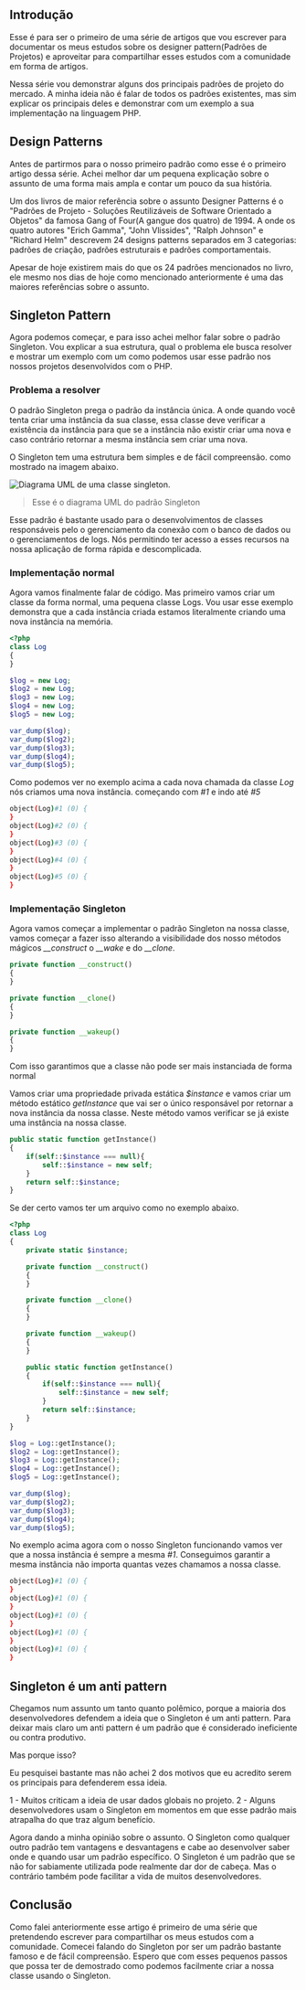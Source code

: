 ## Introdução
Esse é para ser o primeiro de uma série de artigos que vou escrever para documentar os meus estudos sobre os designer pattern(Padrões de Projetos) e aproveitar para compartilhar esses estudos com a comunidade em forma de artigos.

Nessa série vou demonstrar alguns dos principais padrões de projeto do mercado. A minha ideia não é falar de todos os padrões existentes, mas sim explicar os principais deles e demonstrar com um exemplo a sua implementação na linguagem PHP.

## Design Patterns
Antes de partirmos para o nosso primeiro padrão como esse é o primeiro artigo dessa série. Achei melhor dar um pequena explicação sobre o assunto de uma forma mais ampla e contar um pouco da sua história.

Um dos livros de maior referência sobre o assunto Designer Patterns é o "Padrões de Projeto - Soluções Reutilizáveis de Software Orientado a Objetos" da famosa Gang of Four(A gangue dos quatro) de 1994. A onde os quatro autores "Erich Gamma", "John Vlissides", "Ralph Johnson" e "Richard Helm" descrevem 24 designs patterns separados em 3 categorias: padrões de criação, padrões estruturais e padrões comportamentais.

Apesar de hoje existirem mais do que os 24 padrões mencionados no livro, ele mesmo nos dias de hoje como mencionado anteriormente é uma das maiores referências sobre o assunto.

## Singleton Pattern
Agora podemos começar, e para isso achei melhor falar sobre o padrão Singleton. Vou explicar a sua estrutura, qual o problema ele busca resolver e mostrar um exemplo com um como podemos usar esse padrão nos nossos projetos desenvolvidos com o PHP.

### Problema a resolver
O padrão Singleton prega o padrão da instância única. A onde quando você tenta criar uma instância da sua classe, essa classe deve verificar a existência da instância para que se a instância não existir criar uma nova e caso contrário retornar a mesma instância sem criar uma nova.

O Singleton tem uma estrutura bem simples e de fácil compreensão. como mostrado na imagem abaixo.

![Diagrama UML de uma classe singleton.](https://raw.githubusercontent.com/webfatorial/PadroesDeProjetoPHP/master/Creational/Singleton/uml/uml.png)
 > Esse é o diagrama UML do padrão Singleton



Esse padrão é bastante usado para o desenvolvimentos de classes responsáveis pelo o gerenciamento da conexão com o banco de dados ou o gerenciamentos de logs. Nós permitindo ter acesso a esses recursos na nossa aplicação de forma rápida e descomplicada.

### Implementação normal
Agora vamos finalmente falar de código. Mas primeiro vamos criar um classe da forma normal, uma pequena classe Logs. Vou usar esse exemplo demonstra que a cada instância criada estamos literalmente criando uma nova instância na memória.

```php
<?php
class Log
{
}

$log = new Log;
$log2 = new Log;
$log3 = new Log;
$log4 = new Log;
$log5 = new Log;

var_dump($log);
var_dump($log2);
var_dump($log3);
var_dump($log4);
var_dump($log5);
```
Como podemos ver no exemplo acima a cada nova chamada da classe *Log* nós criamos uma nova instância. começando com *#1* e indo até *#5*
```bash
object(Log)#1 (0) {
}
object(Log)#2 (0) {
}
object(Log)#3 (0) {
}
object(Log)#4 (0) {
}
object(Log)#5 (0) {
}
```

### Implementação Singleton
Agora vamos começar a implementar o padrão Singleton na nossa classe, vamos começar a fazer isso alterando a visibilidade dos nosso métodos mágicos *__construct* o *__wake* e do *__clone*.

```php
private function __construct()
{
}

private function __clone()
{
}

private function __wakeup()
{
}
```
Com isso garantimos que a classe não pode ser mais instanciada de forma normal

Vamos criar uma propriedade privada estática *$instance* e vamos criar um método estático *getInstance* que vai ser o único responsável por retornar a nova instância da nossa classe. Neste método vamos verificar se já existe uma instância na nossa classe.

```php
public static function getInstance()
{
    if(self::$instance === null){
        self::$instance = new self;
    }
    return self::$instance;
}
```

Se der certo vamos ter um arquivo como no exemplo abaixo.
```php
<?php
class Log
{
    private static $instance;

    private function __construct()
    {
    }

    private function __clone()
    {
    }

    private function __wakeup()
    {
    }

    public static function getInstance()
    {
        if(self::$instance === null){
            self::$instance = new self;
        }
        return self::$instance;
    }
}

$log = Log::getInstance();
$log2 = Log::getInstance();
$log3 = Log::getInstance();
$log4 = Log::getInstance();
$log5 = Log::getInstance();

var_dump($log);
var_dump($log2);
var_dump($log3);
var_dump($log4);
var_dump($log5);
```
No exemplo acima agora com o nosso Singleton funcionando vamos ver que a nossa instância é sempre a mesma *#1*. Conseguimos garantir a mesma instância não importa quantas vezes chamamos a nossa classe.
```bash
object(Log)#1 (0) {
}
object(Log)#1 (0) {
}
object(Log)#1 (0) {
}
object(Log)#1 (0) {
}
object(Log)#1 (0) {
}
```

## Singleton é um anti pattern
Chegamos num assunto um tanto quanto polêmico, porque a maioria dos desenvolvedores defendem a ideia que o Singleton é um anti pattern. Para deixar mais claro um anti pattern é um padrão que é considerado ineficiente ou contra produtivo.

Mas porque isso?

Eu pesquisei bastante mas não achei 2 dos motivos que eu acredito serem os principais para defenderem essa ideia.

1 - Muitos criticam a ideia de usar dados globais no projeto.
2 - Alguns desenvolvedores usam o Singleton em momentos em que esse padrão mais atrapalha do que traz algum benefício.

Agora dando a minha opinião sobre o assunto. O Singleton como qualquer outro padrão tem vantagens e desvantagens e cabe ao desenvolver saber onde e quando usar um padrão específico. O Singleton é um padrão que se não for sabiamente utilizada pode realmente dar dor de cabeça. Mas o contrário também pode facilitar a vida de muitos desenvolvedores.

## Conclusão
Como falei anteriormente esse artigo é primeiro de uma série que pretendendo escrever para compartilhar os meus estudos com a comunidade. Comecei falando do Singleton por ser um padrão bastante famoso e de fácil compreensão. Espero que com esses pequenos passos que possa ter de demostrado como podemos facilmente criar a nossa classe usando o Singleton.
